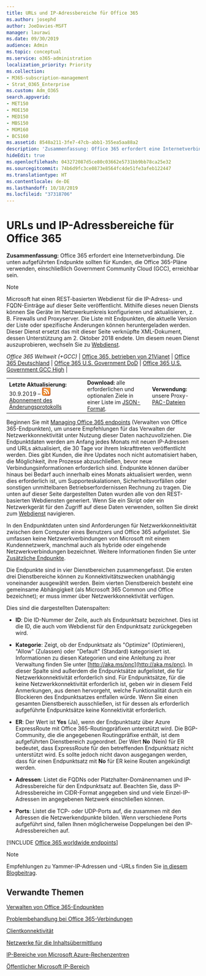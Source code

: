 ```yaml
---
title: URLs und IP-Adressbereiche für Office 365
ms.author: josephd
author: JoeDavies-MSFT
manager: laurawi
ms.date: 09/30/2019
audience: Admin
ms.topic: conceptual
ms.service: o365-administration
localization_priority: Priority
ms.collection:
- M365-subscription-management
- Strat_O365_Enterprise
ms.custom: Adm_O365
search.appverid:
- MET150
- MOE150
- MED150
- MBS150
- MOM160
- BCS160
ms.assetid: 8548a211-3fe7-47cb-abb1-355ea5aa88a2
description: 'Zusammenfassung: Office 365 erfordert eine Internetverbindung. Die unten aufgeführten Endpunkte sollten für Kunden, die Office 365-Pläne verwenden, einschließlich Government Community Cloud (GCC), erreichbar sein.'
hideEdit: true
ms.openlocfilehash: 043272087d5ce80c03662e5731bb9bb78ca25e32
ms.sourcegitcommit: 74b6d9fc3ce0873e8564fc4de51fe3afeb122447
ms.translationtype: HT
ms.contentlocale: de-DE
ms.lasthandoff: 10/18/2019
ms.locfileid: "37318706"
---
```

# <a name="office-365-urls-and-ip-address-ranges"></a>URLs und IP-Adressbereiche für Office 365

 **Zusammenfassung:** Office 365 erfordert eine Internetverbindung. Die unten aufgeführten Endpunkte sollten für Kunden, die Office 365-Pläne verwenden, einschließlich Government Community Cloud (GCC), erreichbar sein.
  
> [!NOTE]
> Microsoft hat einen REST-basierten Webdienst für die IP-Adress- und FQDN-Einträge auf dieser Seite veröffentlicht. Mithilfe dieses neuen Diensts können Sie Geräte im Netzwerkumkreis konfigurieren und aktualisieren, z. B. Firewalls und Proxyserver. Die Liste mit Endpunkten, die aktuelle Version der Liste oder spezifische Änderungen können heruntergeladen werden. Dieser Dienst ersetzt das mit dieser Seite verknüpfte XML-Dokument, dessen Unterstützung am 2. Oktober 2018 endete. Um diesem neuen Dienst auszuprobieren, wechseln Sie zu [Webdienst](office-365-ip-web-service.md).
  
*Office 365 Weltweit (+GCC)* | [Office 365, betrieben von 21Vianet](urls-and-ip-address-ranges-21vianet.md) | [Office 365 Deutschland](office-365-germany-endpoints.md) | [Office 365 U.S. Government DoD](office-365-u-s-government-dod-endpoints.md)  | [Office 365 U.S. Government GCC High](office-365-u-s-government-gcc-high-endpoints.md) |
  
||||
|:-----|:-----|:-----|
|**Letzte Aktualisierung:** 30.9.2019 – ![RSS](media/5dc6bb29-25db-4f44-9580-77c735492c4b.png) [Abonnement des Änderungsprotokolls](https://endpoints.office.com/version/worldwide?allversions=true&format=rss&clientrequestid=b10c5ed1-bad1-445f-b386-b919946339a7) <br/> |**Download:** alle erforderlichen und optionalen Ziele in einer Liste im [JSON-Format](https://endpoints.office.com/endpoints/worldwide?clientrequestid=b10c5ed1-bad1-445f-b386-b919946339a7).  <br/> | **Verwendung:** unsere Proxy-[PAC-Dateien](managing-office-365-endpoints.md#pacfiles) <br/> |
   
 Beginnen Sie mit [Managing Office 365 endpoints](managing-office-365-endpoints.md) (Verwalten von Office 365-Endpunkten), um unsere Empfehlungen für das Verwalten der Netzwerkkonnektivität unter Nutzung dieser Daten nachzuvollziehen. Die Endpunktdaten werden am Anfang jedes Monats mit neuen IP-Adressen und URLs aktualisiert, die 30 Tage vor ihrem Inkrafttreten veröffentlicht werden. Dies gibt Kunden, die ihre Updates noch nicht automatisiert haben, die Möglichkeit, ihre Prozesse abzuschließen, bevor neue Verbindungsinformationen erforderlich sind. Endpunkte können darüber hinaus bei Bedarf auch innerhalb eines Monats aktualisiert werden, wenn dies erforderlich ist, um Supporteskalationen, Sicherheitsvorfällen oder sonstigen unmittelbaren Betriebserfordernissen Rechnung zu tragen. Die unten auf dieser Seite dargestellten Daten wurden alle von den REST-basierten Webdiensten generiert. Wenn Sie ein Skript oder ein Netzwerkgerät für den Zugriff auf diese Daten verwenden, sollten Sie direkt zum [Webdienst](office-365-ip-web-service.md) navigieren.

In den Endpunktdaten unten sind Anforderungen für Netzwerkkonnektivität zwischen dem Computer eines Benutzers und Office 365 aufgelistet. Sie umfassen keine Netzwerkverbindungen von Microsoft mit einem Kundennetzwerk, manchmal auch als hybride oder eingehende Netzwerkverbindungen bezeichnet. Weitere Informationen finden Sie unter [Zusätzliche Endpunkte](additional-office365-ip-addresses-and-urls.md).

Die Endpunkte sind in vier Dienstbereichen zusammengefasst. Die ersten drei Dienstbereiche können zu Konnektivitätszwecken unabhängig voneinander ausgewählt werden. Beim vierten Dienstbereich besteht eine gemeinsame Abhängigkeit (als Microsoft 365 Common und Office bezeichnet); er muss immer über Netzwerkkonnektivität verfügen.

Dies sind die dargestellten Datenspalten:

- **ID**: Die ID-Nummer der Zeile, auch als Endpunktsatz bezeichnet. Dies ist die ID, die auch vom Webdienst für den Endpunktsatz zurückgegeben wird.

- **Kategorie**: Zeigt, ob der Endpunktsatz als "Optimize" (Optimieren), "Allow" (Zulassen) oder "Default" (Standard) kategorisiert ist. Informationen zu diesen Kategorien und eine Anleitung zu ihrer Verwaltung finden Sie unter [http://aka.ms/pnc](http://aka.ms/pnc). In dieser Spalte sind außerdem die Endpunktsätze aufgelistet, die für Netzwerkkonnektivität erforderlich sind. Für Endpunktsätze, für die keine Netzwerkkonnektivität erforderlich ist, geben wir in diesem Feld Anmerkungen, aus denen hervorgeht, welche Funktionalität durch ein Blockieren des Endpunktsatzes entfallen würde. Wenn Sie einen gesamten Dienstbereich ausschließen, ist für dessen als erforderlich aufgeführte Endpunktsätze keine Konnektivität erforderlich.

- **ER**: Der Wert ist **Yes** (Ja), wenn der Endpunktsatz über Azure ExpressRoute mit Office 365-Routingpräfixen unterstützt wird. Die BGP-Community, die die angegebenen Routingpräfixe enthält, ist dem aufgeführten Dienstbereich zugeordnet. Der Wert **No** (Nein) für ER bedeutet, dass ExpressRoute für den betreffenden Endpunktsatz nicht unterstützt wird. Es sollte jedoch nicht davon ausgegangen werden, dass für einen Endpunktsatz mit **No** für ER keine Routen angekündigt werden.

- **Adressen**: Listet die FQDNs oder Platzhalter-Domänennamen und IP-Adressbereiche für den Endpunktsatz auf. Beachten Sie, dass IP-Adressbereiche im CIDR-Format angegeben sind und viele Einzel-IP-Adressen im angegebenen Netzwerk einschließen können.
 
- **Ports**: Listet die TCP- oder UDP-Ports auf, die zusammen mit den Adressen die Netzwerkendpunkte bilden. Wenn verschiedene Ports aufgeführt sind, fallen Ihnen möglicherweise Doppelungen bei den IP-Adressbereichen auf.

[!INCLUDE [Office 365 worldwide endpoints](./includes/office-365-worldwide-endpoints.md)]

>[!Note]
>Empfehlungen zu Yammer-IP-Adressen und -URLs finden Sie [in diesem Blogbeitrag](https://techcommunity.microsoft.com/t5/Yammer-Blog/Using-hard-coded-IP-addresses-for-Yammer-is-not-recommended/ba-p/276592).
>


## <a name="related-topics"></a>Verwandte Themen

[Verwalten von Office 365-Endpunkten](managing-office-365-endpoints.md)
  
[Problembehandlung bei Office 365-Verbindungen](https://support.office.com/article/d4088321-1c89-4b96-9c99-54c75cae2e6d.aspx)
  
[Clientkonnektivität](https://support.office.com/article/client-connectivity-4232abcf-4ae5-43aa-bfa1-9a078a99c78b)
  
[Netzwerke für die Inhaltsübermittlung](https://support.office.com/article/content-delivery-networks-0140f704-6614-49bb-aa6c-89b75dcd7f1f)
  
[IP-Bereiche von Microsoft Azure-Rechenzentren](https://www.microsoft.com/download/details.aspx?id=41653)
  
[Öffentlicher Microsoft IP-Bereich](https://www.microsoft.com/download/details.aspx?id=53602)

